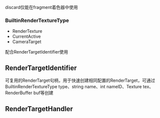 discard仅能在fragment着色器中使用

### BuiltinRenderTextureType

-   RenderTexture
-   CurrentActive
-   CameraTarget

配合RenderTargetIdentifier使用

## RenderTargetIdentifier

可复用的RenderTarget句柄，用于快速创建相同配置的RenderTarget，可通过BuiltinRenderTextureType type、string name、int nameID、Texture tex、RenderBuffer buf等创建

## RenderTargetHandler




